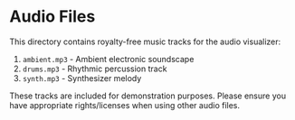 # Audio Files

This directory contains royalty-free music tracks for the audio visualizer:

1. `ambient.mp3` - Ambient electronic soundscape
2. `drums.mp3` - Rhythmic percussion track
3. `synth.mp3` - Synthesizer melody

These tracks are included for demonstration purposes. Please ensure you have appropriate rights/licenses when using other audio files. 